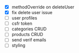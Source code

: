- [x] methodOverride on deleteUser
- [x] fix delete user issue
- [ ] user profiles
- [ ] csfr token
- [ ] categories CRUD
- [ ] products CRUD
- [ ] send verif emails
- [ ] styling
